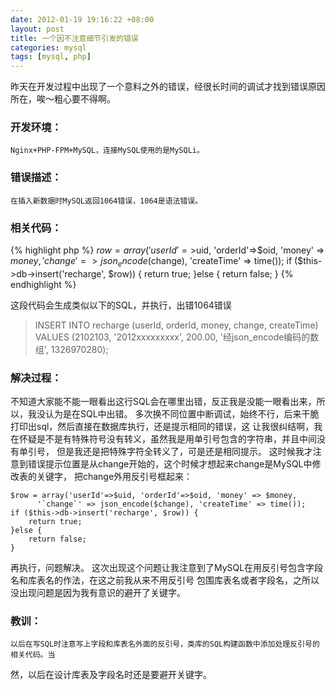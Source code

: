 ```yaml
--- 
date: 2012-01-19 19:16:22 +08:00
layout: post
title: 一个因不注意细节引发的错误
categories: mysql
tags: [mysql, php]
---
```

昨天在开发过程中出现了一个意料之外的错误，经很长时间的调试才找到错误原因所在，唉～粗心要不得啊。

### 开发环境：
    Nginx+PHP-FPM+MySQL，连接MySQL使用的是MySQLi。

### 错误描述：
    在插入新数据时MySQL返回1064错误，1064是语法错误。

### 相关代码：
{% highlight php %}
$row = array('userId'=>$uid, 'orderId'=>$oid, 'money' => $money,
      'change' => json_encode($change), 'createTime' => time());
if ($this->db->insert('recharge', $row)) {
    return true;
}else {
    return false;
}
{% endhighlight %}

这段代码会生成类似以下的SQL，并执行，出错1064错误

>INSERT INTO recharge (userId, orderId, money, change, createTime)
>VALUES (2102103, '2012xxxxxxxxx', 200.00, '经json_encode编码的数组', 1326970280);

### 解决过程：

不知道大家能不能一眼看出这行SQL会在哪里出错，反正我是没能一眼看出来，所以，我没认为是在SQL中出错。
多次换不同位置中断调试，始终不行，后来干脆打印出sql，然后直接在数据库执行，还是提示相同的错误，这
让我很纠结啊，我在怀疑是不是有特殊符号没有转义，虽然我是用单引号包含的字符串，并且中间没有单引号，
但是我还是把特殊字符全转义了，可是还是相同提示。
    这时候我才注意到错误提示位置是从change开始的，这个时候才想起来change是MySQL中修改表的关键字，
把change外用反引号框起来：
```
$row = array('userId'=>$uid, 'orderId'=>$oid, 'money' => $money,
      '`change`' => json_encode($change), 'createTime' => time());
if ($this->db->insert('recharge', $row)) {
    return true;
}else {
    return false;
}
```
再执行，问题解决。
    这次出现这个问题让我注意到了MySQL在用反引号包含字段名和库表名的作法，在这之前我从来不用反引号
包围库表名或者字段名，之所以没出现问题是因为我有意识的避开了关键字。

### 教训：
    以后在写SQL时注意写上字段和库表名外面的反引号，类库的SQL构建函数中添加处理反引号的相关代码。当
然，以后在设计库表及字段名时还是要避开关键字。
